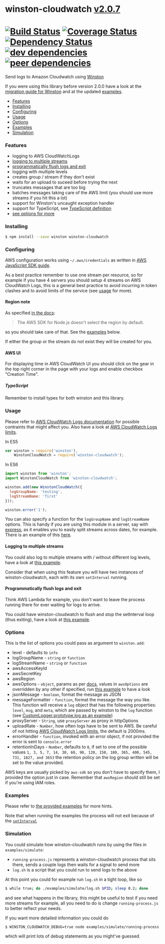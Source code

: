 # winston-cloudwatch [v2.0.7](https://github.com/lazywithclass/winston-cloudwatch/blob/master/CHANGELOG.md#207)

[![Build Status](https://travis-ci.org/lazywithclass/winston-cloudwatch.svg?branch=master)](https://travis-ci.org/lazywithclass/winston-cloudwatch) [![Coverage Status](https://coveralls.io/repos/github/lazywithclass/winston-cloudwatch/badge.svg?branch=master)](https://coveralls.io/github/lazywithclass/winston-cloudwatch?branch=master) [![Dependency Status](https://david-dm.org/lazywithclass/winston-cloudwatch.svg)](https://david-dm.org/lazywithclass/winston-cloudwatch) [![dev dependencies](https://david-dm.org/lazywithclass/winston-cloudwatch/dev-status.svg)](https://david-dm.org/lazywithclass/winston-cloudwatch#info=devDependencies) [![peer dependencies](https://david-dm.org/lazywithclass/winston-cloudwatch/peer-status.svg)](https://david-dm.org/lazywithclass/winston-cloudwatch#info=peerDependencies)
==================

Send logs to Amazon Cloudwatch using [Winston](https://github.com/winstonjs/winston)

If you were using this library before version 2.0.0 have a look at the 
[migration guide for Winston](https://github.com/winstonjs/winston/blob/master/UPGRADE-3.0.md) and at the updated
[examples](examples).

 * [Features](#features)
 * [Installing](#installing)
 * [Configuring](#configuring)
 * [Usage](#usage)
 * [Options](#options)
 * [Examples](#examples)
 * [Simulation](#simulation)

### Features

 * logging to AWS CloudWatchLogs
 * [logging to multiple streams](#logging-to-multiple-streams)
 * [programmatically flush logs and exit](#programmatically-flush-logs-and-exit)
 * logging with multiple levels
 * creates group / stream if they don't exist
 * waits for an upload to suceed before trying the next
 * truncates messages that are too big
 * batches messages taking care of the AWS limit (you should use more streams if you hit this a lot)
 * support for Winston's uncaught exception handler
 * support for TypeScript, see [TypeScript definition](https://github.com/lazywithclass/winston-cloudwatch/blob/master/typescript/winston-cloudwatch.d.ts)
 * [see options for more](#options)

### Installing

```sh
$ npm install --save winston winston-cloudwatch
```

### Configuring

AWS configuration works using `~/.aws/credentials` as written in [AWS JavaScript SDK guide](http://docs.aws.amazon.com/AWSJavaScriptSDK/guide/node-configuring.html#Setting_AWS_Credentials).

As a best practice remember to use one stream per resource, so for example if you have 4 servers you should setup 4 streams
on AWS CloudWatch Logs, this is a general best practice to avoid incurring in token clashes and to avoid limits of the service (see [usage](#usage) for more).

#### Region note

As specified [in the docs](http://docs.aws.amazon.com/AWSJavaScriptSDK/guide/node-configuring.html#Setting_the_Region):

 > The AWS SDK for Node.js doesn't select the region by default.

so you should take care of that. See the [examples](#examples) below.

If either the group or the stream do not exist they will be created for you.

#### AWS UI

For displaying time in AWS CloudWatch UI you should click on the gear in the top right corner in the page with your logs and enable checkbox "Creation Time".

##### TypeScript

Remember to install types for both winston and this library.

### Usage

Please refer to [AWS CloudWatch Logs documentation](http://docs.aws.amazon.com/AmazonCloudWatchLogs/latest/APIReference/API_PutLogEvents.html) for possible contraints that might affect you.
Also have a look at [AWS CloudWatch Logs limits](http://docs.aws.amazon.com/AmazonCloudWatch/latest/DeveloperGuide/cloudwatch_limits.html).

In ES5
```js
var winston = require('winston'),
    WinstonCloudWatch = require('winston-cloudwatch');
```

In ES6
```js
import winston from 'winston';
import WinstonCloudWatch from 'winston-cloudwatch';
```

```js
winston.add(new WinstonCloudWatch({
  logGroupName: 'testing',
  logStreamName: 'first'
}));

winston.error('1');
```

You can also specify a function for the `logGroupName` and `logStreamName` options. This is handy if you are using this module in a server, say with [express](https://github.com/bithavoc/express-winston), as it enables you to easily split streams across dates, for example. There is an example of this [here](https://github.com/lazywithclass/winston-cloudwatch/blob/master/examples/function-config.js).

#### Logging to multiple streams

You could also log to multiple streams with / without different log levels, have a look at [this example](https://github.com/lazywithclass/winston-cloudwatch/blob/master/examples/multiple-loggers.js).

Consider that when using this feature you will have two instances of winston-cloudwatch, each with its own `setInterval` running.

#### Programmatically flush logs and exit

Think AWS Lambda for example, you don't want to leave the process running there for ever waiting for logs to arrive.

You could have winston-cloudwatch to flush and stop the setInterval loop (thus exiting), have a look
at [this example](https://github.com/lazywithclass/winston-cloudwatch/blob/master/examples/flush-and-exit.js).

### Options

This is the list of options you could pass as argument to `winston.add`:

 * level - defaults to `info`
 * logGroupName - `string` or `function`
 * logStreamName - `string` or `function`
 * awsAccessKeyId
 * awsSecretKey
 * awsRegion
 * awsOptions - `object`, params as per [docs](http://docs.aws.amazon.com/AWSJavaScriptSDK/latest/AWS/CloudWatchLogs.html#constructor-property), values in `awsOptions` are overridden by any other if specified, run [this example](https://github.com/lazywithclass/winston-cloudwatch/blob/master/examples/simple-with-aws-options.js) to have a look
 * jsonMessage - `boolean`, format the message as JSON
 * messageFormatter - `function`, format the message the way you like. This function will receive a `log` object that has the following properties: `level`, `msg`, and `meta`, which are passed by winston to the `log` function (see [CustomLogger.prototype.log as an example](https://github.com/winstonjs/winston#adding-custom-transports))
 * proxyServer - `String`, use `proxyServer` as proxy in httpOptions
 * uploadRate - `Number`, how often logs have to be sent to AWS. Be careful of not hitting [AWS CloudWatch Logs limits](http://docs.aws.amazon.com/AmazonCloudWatch/latest/DeveloperGuide/cloudwatch_limits.html), the default is 2000ms.
 * errorHandler - `function`, invoked with an error object, if not provided the error is sent to `console.error`
 * retentionInDays - `Number`, defaults to `0`, if set to one of the possible values `1, 3, 5, 7, 14, 30, 60, 90, 120, 150, 180, 365, 400, 545, 731, 1827, and 3653` the retention policy on the log group written will be set to the value provided.

AWS keys are usually picked by `aws-sdk` so you don't have to specify them, I provided the option just in case. Remember that `awsRegion` should still be set if you're using IAM roles.

### Examples

Please refer to [the provided examples](https://github.com/lazywithclass/winston-cloudwatch/blob/master/examples) for more hints.

Note that when running the examples the process will not exit because of the [`setInterval`](https://github.com/lazywithclass/winston-cloudwatch/blob/master/index.js#L73)

### Simulation

You could simulate how winston-cloudwatch runs by using the files in 
`examples/simulate`:

 * `running-process.js` represents a winston-cloudwatch process that sits there,
 sends a couple logs then waits for a signal to send more
 * `log.sh` is a script that you could run to send logs to the above
 
At this point you could for example run `log.sh` in a tight loop, like so

```bash
$ while true; do ./examples/simulate/log.sh $PID; sleep 0.2; done
```

and see what happens in the library, this might be useful to test if you need
more streams for example, all you need to do is change `running-process.js` to
better reflect your needs.

If you want more detailed information you could do

```bash
$ WINSTON_CLOUDWATCH_DEBUG=true node examples/simulate/running-process.js
```

which will print lots of debug statements as you might've guessed.
